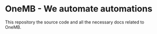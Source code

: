 # OneMB - We automate automations
This repository the source code and all the necessary docs related to OneMB.
